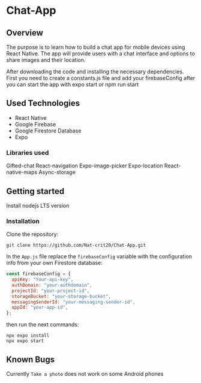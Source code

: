 # Chat-App

## Overview

The purpose is to learn how to build a chat app for mobile devices using React Native. The app will
provide users with a chat interface and options to share images and their
location.

After downloading the code and installing the necessary dependencies.
First you need to create a constants.js file and add your firebaseConfig after you can start the app with expo start or npm run start

## Used Technologies

- React Native
- Google Firebase
- Google Firestore Database
- Expo

### Libraries used

Gifted-chat
React-navigation
Expo-image-picker
Expo-location
React-native-maps
Async-storage

## Getting started

Install nodejs LTS version

### Installation

Clone the repository:

```shell
git clone https://github.com/Nat-crit20/Chat-App.git
```

In the `App.js` file replace the `firebaseConfig` variable with the configuration info from your own Firestore
database:

```js
const firebaseConfig = {
  apiKey: "Your-api-key",
  authDomain: "your-authdomain",
  projectId: "your-project-id",
  storageBucket: "your-storage-bucket",
  messagingSenderId: "your-messaging-sender-id",
  appId: "your-app-id",
};
```

then run the next commands:

```shell
npx expo install
npx expo start
```

## Known Bugs

Currently `Take a photo` does not work on some Android phones
